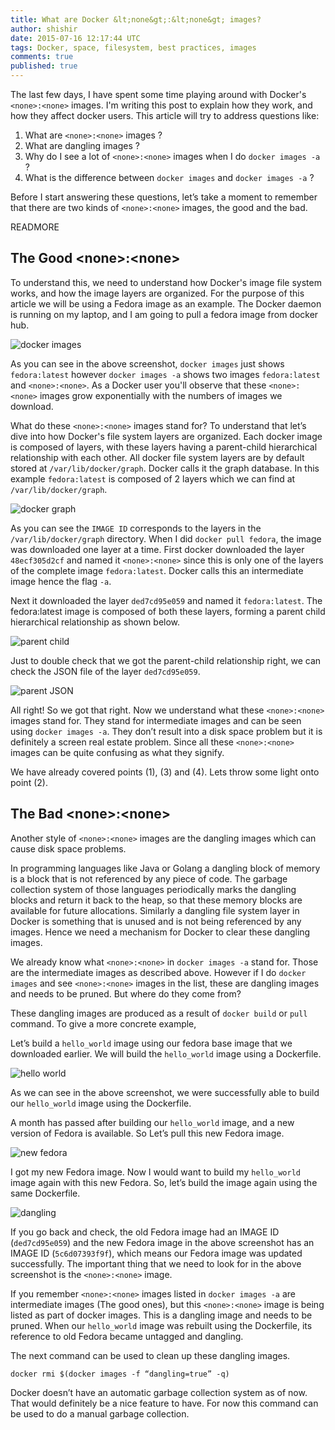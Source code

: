 ```yaml
---
title: What are Docker &lt;none&gt;:&lt;none&gt; images?
author: shishir
date: 2015-07-16 12:17:44 UTC
tags: Docker, space, filesystem, best practices, images
comments: true
published: true
---
```


The last few days, I have spent some time playing around with Docker's `<none>:<none>` images. I'm writing this post to explain how they work, and how they affect docker users. This article will try to address questions like:

1.	What are `<none>:<none>` images ?
2.	What are dangling images ?
3.	Why do I see a lot of `<none>:<none>` images when I do `docker images -a` ?
4.	What is the difference between `docker images` and `docker images -a` ?

Before I start answering these questions, let’s take a moment to remember that there are two kinds of `<none>:<none>` images, the good and the bad.

READMORE

## The Good &lt;none&gt;:&lt;none&gt;

To understand this, we need to understand how Docker's image file system works, and how the image layers are organized. For the purpose of this article we will be using a Fedora image as an example. The Docker daemon is running on my laptop, and I am going to pull a fedora image from docker hub.

![docker images](/images/fedora_pull.png)

As you can see in the above screenshot, `docker images` just shows `fedora:latest` however `docker images -a` shows two images `fedora:latest` and `<none>:<none>`. As a Docker user you'll observe that these `<none>:<none>` images grow exponentially with the numbers of images we download.

What do these `<none>:<none>` images stand for? To understand that let’s dive into how Docker's file system layers are organized. Each docker image is composed of layers, with these layers having a parent-child hierarchical relationship with each other. All docker file system layers are by default stored at `/var/lib/docker/graph`. Docker calls it the graph database. In this example `fedora:latest` is composed of 2 layers which we can find at `/var/lib/docker/graph`.

![docker graph](/images/graph.png)

As you can see the `IMAGE ID` corresponds to the layers in the `/var/lib/docker/graph` directory. When I did `docker pull fedora`, the image was downloaded one layer at a time. First docker downloaded the layer `48ecf305d2cf` and named it `<none>:<none>` since this is only one of the layers of the complete image `fedora:latest`. Docker calls this an intermediate image hence the flag `-a`. 

Next it downloaded the layer `ded7cd95e059` and named it `fedora:latest`. The fedora:latest image is composed of both these layers, forming a parent child hierarchical relationship as shown below.

![parent child](/images/parent-child.png)

Just to double check that we got the parent-child relationship right, we can check the JSON file of the layer `ded7cd95e059`.

![parent JSON](/images/JSON.png)

All right! So we got that right. Now we understand what these `<none>:<none>` images stand for. They stand for intermediate images and can be seen using `docker images -a`. They don’t result into a disk space problem but it is definitely a screen real estate problem. Since all these `<none>:<none>` images can be quite confusing as what they signify.

We have already covered points (1), (3) and (4). Lets throw some light onto point (2).

## The Bad &lt;none&gt;:&lt;none&gt;

Another style of `<none>:<none>` images are the dangling images which can cause disk space problems.

In programming languages like Java or Golang a dangling block of memory is a block that is not referenced by any piece of code. The garbage collection system of those languages periodically marks the dangling blocks and return it back to the heap, so that these memory blocks are available for future allocations. Similarly a dangling file system layer in Docker is something that is unused and is not being referenced by any images. Hence we need a mechanism for Docker to clear these dangling images. 

We already know what `<none>:<none>` in `docker images -a` stand for. Those are the intermediate images as described above. However if I do `docker images` and see `<none>:<none>` images in the list, these are dangling images and needs to be pruned. But where do they come from?

These dangling images are produced as a result of `docker build` or `pull` command. To give a more concrete example, 

Let’s build a `hello_world` image using our fedora base image that we downloaded earlier. We will build the `hello_world` image using a Dockerfile. 

![hello world](/images/hello_world.png)

As we can see in the above screenshot, we were successfully able to build our `hello_world` image using the Dockerfile.

A month has passed after building our `hello_world` image, and a new version of Fedora is available. So Let’s pull this new Fedora image.

![new fedora](/images/new_fedora.png)

I got my new Fedora image. Now I would want to build my `hello_world` image again with this new Fedora. So, let’s build the image again using the same Dockerfile.

![dangling](/images/dangling.png)

If you go back and check, the old Fedora image had an IMAGE ID (`ded7cd95e059`) and the new Fedora image in the above screenshot has an IMAGE ID (`5c6d07393f9f`), which means our Fedora image was updated successfully. The important thing that we need to look for in the above screenshot is the `<none>:<none>` image.

If you remember `<none>:<none>` images listed in `docker images -a` are intermediate images (The good ones), but this `<none>:<none>` image is being listed as part of docker images. This is a dangling image and needs to be pruned. When our `hello_world` image was rebuilt using the Dockerfile, its reference to old Fedora became untagged and dangling.

The next command can be used to clean up these dangling images.

```
docker rmi $(docker images -f “dangling=true” -q)
```

Docker doesn’t have an automatic garbage collection system as of now. That would definitely be a nice feature to have. For now this command can be used to do a manual garbage collection.
